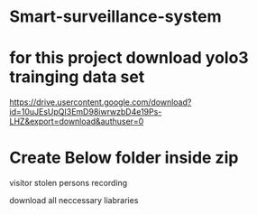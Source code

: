 # Smart-surveillance-system

# for this project download yolo3 trainging data set 
https://drive.usercontent.google.com/download?id=10uJEsUpQI3EmD98iwrwzbD4e19Ps-LHZ&export=download&authuser=0

# Create Below folder inside zip
visitor 
stolen
 persons
recording

download all neccessary liabraries 
